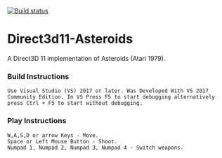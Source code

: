 [![Build status](https://ci.appveyor.com/api/projects/status/ore2h2ng16bqmlu6?svg=true)](https://ci.appveyor.com/project/ashishlijhara/direct3d11asteroids)
# Direct3d11-Asteroids

A Direct3D 11 implementation of Asteroids (Atari 1979).

### Build Instructions
```
Use Visual Studio (VS) 2017 or later. Was Developed With VS 2017 Community Edition. In VS Press F5 to start debugging alternatively press Ctrl + F5 to start without debugging.
```

### Play Instructions
```
W,A,S,D or arrow Keys - Move.
Space or Left Mouse Button - Shoot.
Numpad 1, Numpad 2, Numpad 3, Numpad 4 - Switch weapons.
```
